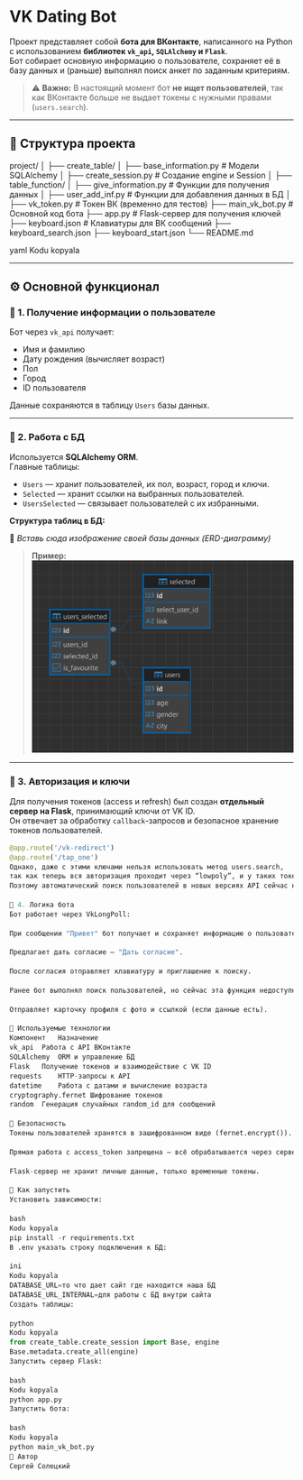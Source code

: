 # VK Dating Bot

Проект представляет собой **бота для ВКонтакте**, написанного на Python с использованием **библиотек `vk_api`, `SQLAlchemy` и `Flask`**.  
Бот собирает основную информацию о пользователе, сохраняет её в базу данных и (раньше) выполнял поиск анкет по заданным критериям.  

> ⚠️ **Важно:** В настоящий момент бот **не ищет пользователей**, так как ВКонтакте больше не выдает токены с нужными правами (`users.search`).  

---

## 📂 Структура проекта

project/
│
├── create_table/
│ ├── base_information.py # Модели SQLAlchemy
│ ├── create_session.py # Создание engine и Session
│
├── table_function/
│ ├── give_information.py # Функции для получения данных
│ ├── user_add_inf.py # Функции для добавления данных в БД
│
├── vk_token.py # Токен ВК (временно для тестов)
├── main_vk_bot.py # Основной код бота
├── app.py # Flask-сервер для получения ключей
├── keyboard.json # Клавиатуры для ВК сообщений
├── keyboard_search.json
├── keyboard_start.json
└── README.md

yaml
Kodu kopyala

---

## ⚙️ Основной функционал

### 🔹 1. Получение информации о пользователе
Бот через `vk_api` получает:
- Имя и фамилию  
- Дату рождения (вычисляет возраст)  
- Пол  
- Город  
- ID пользователя  

Данные сохраняются в таблицу `Users` базы данных.

---

### 🔹 2. Работа с БД

Используется **SQLAlchemy ORM**.  
Главные таблицы:
- `Users` — хранит пользователей, их пол, возраст, город и ключи.
- `Selected` — хранит ссылки на выбранных пользователей.
- `UsersSelected` — связывает пользователей с их избранными.

**Структура таблиц в БД:**

📸 _Вставь сюда изображение своей базы данных (ERD-диаграмму)_

> **Пример:**
> ![database diagram](./Screenshot%202025-10-09%20171701.png)

---

### 🔹 3. Авторизация и ключи

Для получения токенов (access и refresh) был создан **отдельный сервер на Flask**, принимающий ключи от VK ID.  
Он отвечает за обработку `callback`-запросов и безопасное хранение токенов пользователей.  

```python
@app.route('/vk-redirect')
@app.route('/tap_one')
Однако, даже с этими ключами нельзя использовать метод users.search,
так как теперь вся авторизация проходит через “lowpoly”, и у таких токенов есть ограничения.
Поэтому автоматический поиск пользователей в новых версиях API сейчас не доступен.

🔹 4. Логика бота
Бот работает через VkLongPoll:

При сообщении "Привет" бот получает и сохраняет информацию о пользователе.

Предлагает дать согласие — "Дать согласие".

После согласия отправляет клавиатуру и приглашение к поиску.

Ранее бот выполнял поиск пользователей, но сейчас эта функция недоступна.

Отправляет карточку профиля с фото и ссылкой (если данные есть).

🧠 Используемые технологии
Компонент	Назначение
vk_api	Работа с API ВКонтакте
SQLAlchemy	ORM и управление БД
Flask	Получение токенов и взаимодействие с VK ID
requests	HTTP-запросы к API
datetime	Работа с датами и вычисление возраста
cryptography.fernet	Шифрование токенов
random	Генерация случайных random_id для сообщений

🔐 Безопасность
Токены пользователей хранятся в зашифрованном виде (fernet.encrypt()).

Прямая работа с access_token запрещена — всё обрабатывается через сервер Flask.

Flask-сервер не хранит личные данные, только временные токены.

🚀 Как запустить
Установить зависимости:

bash
Kodu kopyala
pip install -r requirements.txt
В .env указать строку подключения к БД:

ini
Kodu kopyala
DATABASE_URL=то что дает сайт где находится наша БД
DATABASE_URL_INTERNAL=для работы с БД внутри сайта
Создать таблицы:

python
Kodu kopyala
from create_table.create_session import Base, engine
Base.metadata.create_all(engine)
Запустить сервер Flask:

bash
Kodu kopyala
python app.py
Запустить бота:

bash
Kodu kopyala
python main_vk_bot.py
👤 Автор
Сергей Солецкий